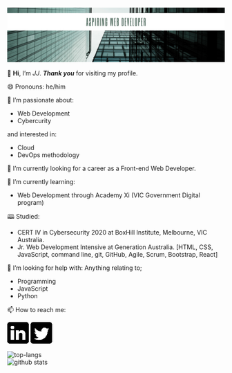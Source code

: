 ![](images/github.png)

👋 **Hi**, I’m _JJ_. **_Thank you_** for visiting my profile.

😄 Pronouns: he/him

👀 I’m passionate about:
- Web Development
-  Cybercurity

and interested in:
- Cloud
- DevOps methodology


🔭 I’m currently looking for a career as a Front-end Web Developer.

🌱 I’m currently learning:
- Web Development through Academy Xi (VIC Government Digital program)

🕮 Studied:
- CERT IV in Cybersecurity 2020 at BoxHill Institute, Melbourne, VIC Australia.
- Jr. Web Development Intensive at Generation Australia.
[HTML, CSS, JavaScript, command line, git, GitHub, Agile, Scrum, Bootstrap, React]

🤔 I’m looking for help with:
Anything relating to;
- Programming 
- JavaScript
- Python

📫 How to reach me:

[![](images/linkedin50x50.png)](https://www.linkedin.com/in/IamJJChang/)
[![](images/twitter50x50.png)](https://twitter.com/IamJJChang)

![top-langs](https://github-readme-stats.vercel.app/api/top-langs?username=Jayz-lab&show_icons=true&theme=radical)
<br>
![github stats](https://github-readme-stats.vercel.app/api?username=Jayz-lab&show_icons=true&theme=radical)

<!---
Jayz-lab/Jayz-lab is a ✨ special ✨ repository because its `README.md` (this file) appears on your GitHub profile.
You can click the Preview link to take a look at your changes.
- 🔭 I’m currently working on …
- 🌱 I’m currently learning …
- 👯 I’m looking to collaborate on …
- 🤔 I’m looking for help with …
- 💬 Ask me about …
- 📫 How to reach me: …
- 😄 Pronouns: …
- ⚡ Fun fact: …
https://sarah-hart-landolt.medium.com/6-easy-steps-to-create-a-beautiful-github-profile-readme-edc7840b2c7
https://www.iconfinder.com/social-media-icons
https://docs.github.com/en/github/writing-on-github/getting-started-with-writing-and-formatting-on-github/basic-writing-and-formatting-syntax

syntax for spacing in filename.png -> ![](images/linkedin%20filename.png) %20
--->
